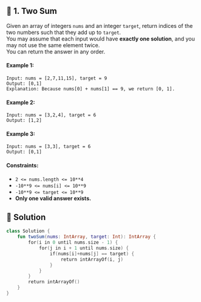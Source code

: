 ## 📝 1. Two Sum  
Given an array of integers `nums`   and an integer `target`, return indices of the two numbers such that they add up to `target`.  
You may assume that each input would have **exactly one solution**, and you may not use the same element twice.  
You can return the answer in any order.  
     
  
#### Example 1:  

```
Input: nums = [2,7,11,15], target = 9
Output: [0,1]
Explanation: Because nums[0] + nums[1] == 9, we return [0, 1].

```
#### Example 2:  

```
Input: nums = [3,2,4], target = 6
Output: [1,2]

```
#### Example 3:  

```
Input: nums = [3,3], target = 6
Output: [0,1]

```
  
#### Constraints:  
+ `2 <= nums.length <= 10**4`  
+ `-10**9 <= nums[i] <= 10**9`  
+ `-10**9 <= target <= 10**9`  
+ **Only one valid answer exists.**  
  
## 📝 Solution 
```kotlin  
class Solution {  
    fun twoSum(nums: IntArray, target: Int): IntArray {  
        for(i in 0 until nums.size - 1) {  
            for(j in i + 1 until nums.size) {  
                if(nums[i]+nums[j] == target) {  
                    return intArrayOf(i, j)  
                }  
            }  
        }  
        return intArrayOf()  
    }  
}  
```  
